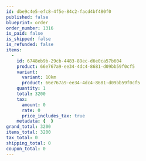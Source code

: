 ```yaml
---
id: dbe9c4e5-efc8-4f5e-84c2-facd4bf480f0
published: false
blueprint: order
order_number: 1316
is_paid: false
is_shipped: false
is_refunded: false
items:
  -
    id: 6748eb9b-29cb-4483-89ec-d6e0ca57b604
    product: 66e767a9-ee34-4dc4-8681-d09bb59f0cf5
    variant:
      variant: 10km
      product: 66e767a9-ee34-4dc4-8681-d09bb59f0cf5
    quantity: 1
    total: 3200
    tax:
      amount: 0
      rate: 0
      price_includes_tax: true
    metadata: {  }
grand_total: 3200
items_total: 3200
tax_total: 0
shipping_total: 0
coupon_total: 0
---
```


